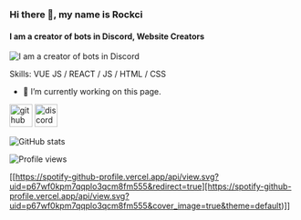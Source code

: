 ### Hi there 👋, my name is Rockci
#### I am a creator of bots in Discord, Website Creators
![I am a creator of bots in Discord](https://cdn.discordapp.com/attachments/788810278196084746/859157258234888212/unnamed.jpg)


Skills: VUE JS / REACT / JS / HTML / CSS

- 🔭 I’m currently working on this page. 


[<img src='https://cdn.jsdelivr.net/npm/simple-icons@3.0.1/icons/github.svg' alt='github' height='40'>](https://github.com/Rockcii)  [<img src='https://cdn.jsdelivr.net/npm/simple-icons@3.0.1/icons/discord.svg' alt='discord' height='40'>](https://discord.gg/4A3x84QUJf)  

![GitHub stats](https://github-readme-stats.vercel.app/api?username=Rockcii&show_icons=true)  

![Profile views](https://gpvc.arturio.dev/Rockcii)  

[[https://spotify-github-profile.vercel.app/api/view.svg?uid=p67wf0kpm7qqplo3qcm8fm555&redirect=true][https://spotify-github-profile.vercel.app/api/view.svg?uid=p67wf0kpm7qqplo3qcm8fm555&cover_image=true&theme=default)]]


